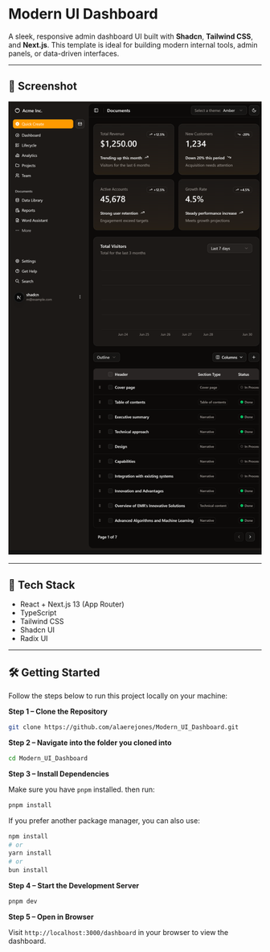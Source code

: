 # Modern UI Dashboard

A sleek, responsive admin dashboard UI built with **Shadcn**, **Tailwind CSS**, and **Next.js**. This template is ideal for building modern internal tools, admin panels, or data-driven interfaces.

---

## 📸 Screenshot

![Dashboard Screenshot](./dashboardscreenshot.png) 

---

## 🧰 Tech Stack

- React + Next.js 13 (App Router)
- TypeScript
- Tailwind CSS
- Shadcn UI
- Radix UI

---

## 🛠 Getting Started

Follow the steps below to run this project locally on your machine:

**Step 1 – Clone the Repository**

```bash
git clone https://github.com/alaerejones/Modern_UI_Dashboard.git
```

**Step 2 – Navigate into the folder you cloned into**

```bash
cd Modern_UI_Dashboard
```

**Step 3 – Install Dependencies**

Make sure you have `pnpm` installed. then run:

```bash
pnpm install
```

If you prefer another package manager, you can also use:

```bash
npm install
# or
yarn install
# or
bun install
```

**Step 4 – Start the Development Server**

```bash
pnpm dev
```

**Step 5 – Open in Browser**

Visit `http://localhost:3000/dashboard` in your browser to view the dashboard.

